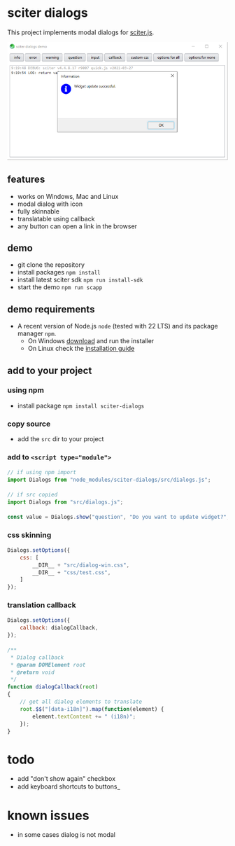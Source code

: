 # sciter dialogs

This project implements modal dialogs for [sciter.js](https://sciter.com/).

![sciter dialogs screenshot](https://github.com/8ctopus/sciter-dialogs/raw/master/screenshot.png)

## features

- works on Windows, Mac and Linux
- modal dialog with icon
- fully skinnable
- translatable using callback
- any button can open a link in the browser

## demo

- git clone the repository
- install packages `npm install`
- install latest sciter sdk `npm run install-sdk`
- start the demo `npm run scapp`

## demo requirements

- A recent version of Node.js `node` (tested with 22 LTS) and its package manager `npm`.
    - On Windows [download](https://nodejs.dev/download/) and run the installer
    - On Linux check the [installation guide](https://www.digitalocean.com/community/tutorials/how-to-install-node-js-on-ubuntu-20-04#option-2-%E2%80%94-installing-node-js-with-apt-using-a-nodesource-ppa)

## add to your project

### using npm

- install package `npm install sciter-dialogs`

### copy source

- add the `src` dir to your project

### add to `<script type="module">`

```js
// if using npm import
import Dialogs from "node_modules/sciter-dialogs/src/dialogs.js";

// if src copied
import Dialogs from "src/dialogs.js";

const value = Dialogs.show("question", "Do you want to update widget?", "yes no cancel");
```

### css skinning

```js
Dialogs.setOptions({
    css: [
        __DIR__ + "src/dialog-win.css",
        __DIR__ + "css/test.css",
    ]
});
```

### translation callback

```js
Dialogs.setOptions({
    callback: dialogCallback,
});

/**
 * Dialog callback
 * @param DOMElement root
 * @return void
 */
function dialogCallback(root)
{
    // get all dialog elements to translate
    root.$$("[data-i18n]").map(function(element) {
        element.textContent += " (i18n)";
    });
}
```

# todo

- add "don't show again" checkbox
- add keyboard shortcuts to buttons &#818;

# known issues

- in some cases dialog is not modal
